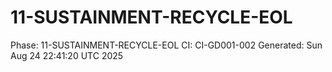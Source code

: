 # 11-SUSTAINMENT-RECYCLE-EOL
Phase: 11-SUSTAINMENT-RECYCLE-EOL
CI: CI-GD001-002
Generated: Sun Aug 24 22:41:20 UTC 2025
